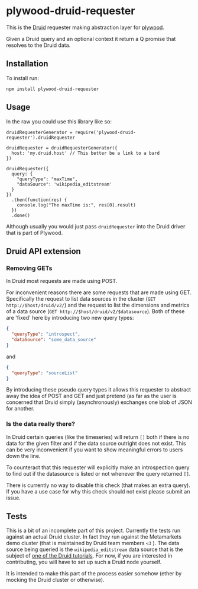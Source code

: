 # plywood-druid-requester

This is the [Druid](http://druid.io/) requester making abstraction layer for [plywood](https://github.com/implydata/plywood).

Given a Druid query and an optional context it return a Q promise that resolves to the Druid data.

## Installation

To install run:

```
npm install plywood-druid-requester
```

## Usage

In the raw you could use this library like so:

```
druidRequesterGenerator = require('plywood-druid-requester').druidRequester

druidRequester = druidRequesterGenerator({
  host: 'my.druid.host' // This better be a link to a bard
})

druidRequester({
  query: {
    "queryType": "maxTime",
    "dataSource": 'wikipedia_editstream'
  }
})
  .then(function(res) {
    console.log("The maxTime is:", res[0].result)
  })
  .done()
```

Although usually you would just pass `druidRequester` into the Druid driver that is part of Plywood.

## Druid API extension

### Removing GETs

In Druid most requests are made using POST.

For inconvenient reasons there are some requests that are made using GET.
Specifically the request to list data sources in the cluster (`GET http://$host/druid/v2/`) and the request
to list the dimensions and metrics of a data source (`GET http://$host/druid/v2/$datasource`). Both of these are
'fixed' here by introducing two new query types:

```json
{
  "queryType": "introspect",
  "dataSource": "some_data_source"
}
```

and

```json
{
  "queryType": "sourceList"
}
```

By introducing these pseudo query types it allows this requester to abstract away the idea of POST and GET and just
pretend (as far as the user is concerned that Druid simply (asynchronously) exchanges one blob of JSON for another.

### Is the data really there?

In Druid certain queries (like the timeseries) will return `[]` both if there is no data for the given filter and if
the data source outright does not exist. This can be very inconvenient if you want to show meaningful errors to users
down the line.

To counteract that this requester will explicitly make an introspection query to find out if the datasource is listed
or not whenever the query returned `[]`.

There is currently no way to disable this check (that makes an extra query). If you have a use case for why this check
should not exist please submit an issue.

## Tests

This is a bit of an incomplete part of this project. Currently the tests run against an actual Druid cluster.
In fact they run against the Metamarkets demo cluster (that is maintained by Druid team members `<3` ).
The data source being queried is the `wikipedia_editstream` data source that is the subject of
[one of the Druid tutorials](http://druid.io/docs/0.6.171/Tutorial:-Loading-Your-Data-Part-1.html).
For now, if you are interested in contributing, you will have to set up such a Druid node yourself.

It is intended to make this part of the process easier somehow (ether by mocking the Druid cluster or otherwise).
